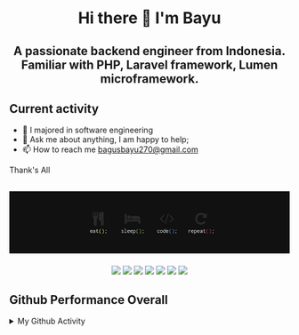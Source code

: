 # <p align="center"> Hi there 👋 I'm Bayu </p>

## <p align="center"> A passionate backend engineer from Indonesia. Familiar with PHP, Laravel framework, Lumen microframework. </p>

## Current activity
- 💼 I majored in software engineering
- 💬 Ask me about anything, I am happy to help;
- 📫 How to reach me bagusbayu270@gmail.com

Thank's All
## <img alt="cover-github" src="https://github.com/Whyu9-9/Whyu9-9/blob/master/cover1.png">
<p align="center">
<img src="https://img.shields.io/badge/laravel%20-%23FF2D20.svg?&style=for-the-badge&logo=laravel&logoColor=white">
<img src="https://img.shields.io/badge/lumen%20-%23FF2D20.svg?&style=for-the-badge&logo=lumen&logoColor=white">
<img src="https://img.shields.io/badge/php-%23777BB4.svg?&style=for-the-badge&logo=php&logoColor=white">
<img src="https://img.shields.io/badge/javascript-%23323330.svg?&style=for-the-badge&logo=javascript&logoColor=%23F7DF1E">
<img src="https://img.shields.io/badge/go-%2300ADD8.svg?&style=for-the-badge&logo=go&logoColor=white">  
<img src="https://img.shields.io/badge/mysql-%2300f.svg?&style=for-the-badge&logo=mysql&logoColor=white">
<img src="https://img.shields.io/badge/postgresql-%23316192.svg?&style=for-the-badge&logo=postgresql&logoColor=white">
</p>

## Github Performance Overall
<details>
<summary>My Github Activity</summary>
<div align="center">
<p><img align="left" src="https://github-readme-stats.vercel.app/api/top-langs?username=Bayudiartaa&show_icons=true&locale=en&layout=compact&theme=radical" /></p>
<p><img align="left" src="https://github-readme-stats.vercel.app/api?username=Bayudiartaa&show_icons=true&theme=radical&locale=en" width="410" /></p>
</div>
</details>


